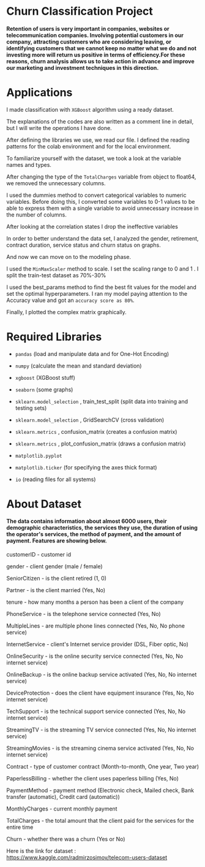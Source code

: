 # Churn Classification Project

#### Retention of users is very important in companies, websites or telecommunication companies. Involving potential customers in our company, attracting customers who are considering leaving, or identifying customers that we cannot keep no matter what we do and not investing more will return us positive in terms of efficiency.For these reasons, churn analysis allows us to take action in advance and improve our marketing and investment techniques in this direction.

# Applications

I made classification with `XGBoost` algorithm using a ready dataset.

The explanations of the codes are also written as a comment line in detail, but I will write the operations I have done.

After defining the libraries we use, we read our file. I defined the reading patterns for the colab environment and for the local environment.

To familiarize yourself with the dataset, we took a look at the variable names and types.

After changing the type of the `TotalCharges` variable from object to float64, we removed the unnecessary columns.

I used the dummies method to convert categorical variables to numeric variables. Before doing this, I converted some variables to 0-1 values to be able to express them with a single variable to avoid unnecessary increase in the number of columns.

After looking at the correlation states I drop the ineffective variables

In order to better understand the data set, I analyzed the gender, retirement, contract duration, service status and churn status on graphs.

And now we can move on to the modeling phase.

I used the `MinMaxScaler` method to scale. I set the scaling range to 0 and 1 . I split the train-test dataset as 70%-30%

I used the best_params method to find the best fit values for the model and set the optimal hyperparameters. I ran my model paying attention to the Accuracy value and got an `accuracy score as 80%`.

Finally, I plotted the complex matrix graphically.

# Required Libraries

* `pandas`  (load and manipulate data and for One-Hot Encoding)

* `numpy`  (calculate the mean and standard deviation)

* `xgboost` (XGBoost stuff)

* `seaborn` (some graphs)

* `sklearn.model_selection` , train_test_split (split  data into training and testing sets)

* `sklearn.model_selection` , GridSearchCV (cross validation)

* `sklearn.metrics` , confusion_matrix (creates a confusion matrix)

* `sklearn.metrics` , plot_confusion_matrix (draws a confusion matrix)

* `matplotlib.pyplot`

* `matplotlib.ticker`  (for specifying the axes thick format)

* `io` (reading files for all systems)


# About Dataset

#### The data contains information about almost 6000 users, their demographic characteristics, the services they use, the duration of using the operator's services, the method of payment, and the amount of payment. Features are showing below.


customerID - customer id

gender - client gender (male / female)

SeniorCitizen - is the client retired (1, 0)

Partner - is the client married (Yes, No)

tenure - how many months a person has been a client of the company

PhoneService - is the telephone service connected (Yes, No)

MultipleLines - are multiple phone lines connected (Yes, No, No phone service)

InternetService - client's Internet service provider (DSL, Fiber optic, No)

OnlineSecurity - is the online security service connected (Yes, No, No internet service)

OnlineBackup - is the online backup service activated (Yes, No, No internet service)

DeviceProtection - does the client have equipment insurance (Yes, No, No internet service)

TechSupport - is the technical support service connected (Yes, No, No internet service)

StreamingTV - is the streaming TV service connected (Yes, No, No internet service)

StreamingMovies - is the streaming cinema service activated (Yes, No, No internet service)

Contract - type of customer contract (Month-to-month, One year, Two year)

PaperlessBilling - whether the client uses paperless billing (Yes, No)

PaymentMethod - payment method (Electronic check, Mailed check, Bank transfer (automatic), Credit card (automatic))

MonthlyCharges - current monthly payment

TotalCharges - the total amount that the client paid for the services for the entire time

Churn - whether there was a churn (Yes or No)


Here is the link for dataset : https://www.kaggle.com/radmirzosimov/telecom-users-dataset







































